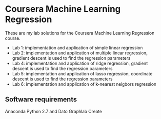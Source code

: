 # Coursera Machine Learning Regression

These are my lab solutions for the Coursera Machine Learning Regression course. 

- Lab 1: implementation and application of  simple linear regression
- Lab 2:  implementation and application of  multiple linear regression, gradient descent is used to find the regression parameters
- Lab 4:  implementation and application of  ridge regression, gradient descent is used to find the regression parameters
- Lab 5:  implementation and application of  lasso regression, coordinate descent is used to find the regression parameters
- Lab 6:  implementation and application of  k-nearest neigbors regression

## Software requirements
Anaconda Python 2.7 and Dato Graphlab Create
